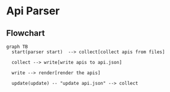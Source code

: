 # Api Parser

## Flowchart

```mermaid
graph TB
  start(parser start)  --> collect[collect apis from files]

  collect --> write[write apis to api.json]

  write --> render[render the apis]

  update(update) -- "update api.json" --> collect
```
